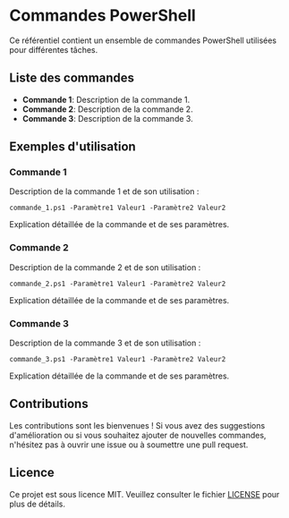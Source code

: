 <!DOCTYPE html>
<html lang="fr">
<head>
  <meta charset="UTF-8">
  <meta name="viewport" content="width=device-width, initial-scale=1.0">
  <title>Commandes PowerShell</title>
</head>
<body>
  <h1>Commandes PowerShell</h1>

  <p>Ce référentiel contient un ensemble de commandes PowerShell utilisées pour différentes tâches.</p>

  <h2>Liste des commandes</h2>

  <ul>
    <li><strong>Commande 1</strong>: Description de la commande 1.</li>
    <li><strong>Commande 2</strong>: Description de la commande 2.</li>
    <li><strong>Commande 3</strong>: Description de la commande 3.</li>
    <!-- Ajoutez les autres commandes ici -->
  </ul>

  <h2>Exemples d'utilisation</h2>

  <h3>Commande 1</h3>

  <p>Description de la commande 1 et de son utilisation :</p>

  <pre><code>commande_1.ps1 -Paramètre1 Valeur1 -Paramètre2 Valeur2</code></pre>

  <p>Explication détaillée de la commande et de ses paramètres.</p>

  <h3>Commande 2</h3>

  <p>Description de la commande 2 et de son utilisation :</p>

  <pre><code>commande_2.ps1 -Paramètre1 Valeur1 -Paramètre2 Valeur2</code></pre>

  <p>Explication détaillée de la commande et de ses paramètres.</p>

  <h3>Commande 3</h3>

  <p>Description de la commande 3 et de son utilisation :</p>

  <pre><code>commande_3.ps1 -Paramètre1 Valeur1 -Paramètre2 Valeur2</code></pre>

  <p>Explication détaillée de la commande et de ses paramètres.</p>

  <h2>Contributions</h2>

  <p>Les contributions sont les bienvenues ! Si vous avez des suggestions d'amélioration ou si vous souhaitez ajouter de nouvelles commandes, n'hésitez pas à ouvrir une issue ou à soumettre une pull request.</p>

  <h2>Licence</h2>

  <p>Ce projet est sous licence MIT. Veuillez consulter le fichier <a href="LICENSE">LICENSE</a> pour plus de détails.</p>
</body>
</html>
